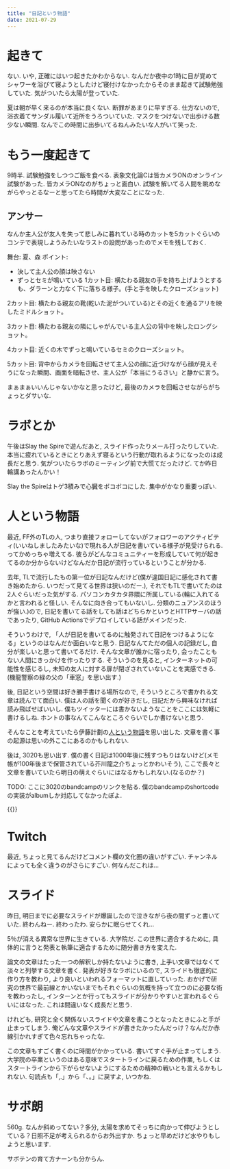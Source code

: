 ```yaml
---
title: "日記という物語"
date: 2021-07-29
---
```


# 起きて
ない. いや, 正確にはいつ起きたかわからない. なんだか夜中の1時に目が覚めてシャワーを浴びて寝ようとしたけど寝付けなかったからそのまま起きて試験勉強していた. 気がついたら太陽が登っていた.

夏は朝が早く来るのが本当に良くない. 断罪があまりに早すぎる. 仕方ないので, 浴衣着てサンダル履いて近所をうろついていた. マスクをつけないで出歩ける数少ない瞬間. なんでこの時間に出歩いてるねんみたいな人がいて笑った.

# もう一度起きて
9時半. 試験勉強をしつつご飯を食べる. 表象文化論Cは皆カメラONのオンライン試験があった. 皆カメラONなのがちょっと面白い. 試験を解いてる人間を眺めながらやっとるなーと思ってたら時間が大変なことになった.

## アンサー
なんか主人公が友人を失って悲しみに暮れている時のカットを5カットぐらいのコンテで表現しようみたいなラストの設問があったのでメモを残しておく.

舞台:
夏、森
ポイント:
- 決して主人公の顔は映さない
- ずっとセミが鳴いている
1カット目:
横たわる親友の手を持ち上げようとするも、ダラーンと力なく下に落ちる様子。(手と手を映したクローズショット)

2カット目:
横たわる親友の靴(乾いた泥がついている)とその近くを通るアリを映したミドルショット。

3カット目:
横たわる親友の隣にしゃがんでいる主人公の背中を映したロングショット。

4カット目:
近くの木でずっと鳴いているセミのクローズショット。

5カット目:
背中からカメラを回転させて主人公の顔に近づけながら顔が見えそうになった瞬間、画面を暗転させ、主人公が「本当にうるさい」と静かに言う。

まぁまぁいいんじゃないかなと思ったけど, 最後のカメラを回転させながらがちょっとダサいな.

# ラボとか
午後はSlay the Spireで遊んだあと, スライド作ったりメール打ったりしていた. 本当に疲れているときにとりあえず寝るという行動が取れるようになったのは成長だと思う. 気がついたらラボのミーティング前で大慌てだったけど. てか昨日輪講あったんかい！

Slay the Spireはトゲ3積みで心臓をボコボコにした. 集中がかなり重要っぽい.

# 人という物語
最近, FF外のTLの人, つまり直接フォローしてないがフォロワーのアクティビティ(いいねしましたみたいな)で現れる人が日記を書いている様子が見受けられる. ってかめっちゃ増えてる. 彼らがどんなコミュニティーを形成していて何が起きてるのか分からないけどなんだか日記が流行っているということが分かる.

去年, TLで流行したもの第一位が日記なんだけど(僕が違国日記に感化されて書き始めたから. いつだって見てる世界は狭いのだー.), それでもTLで書いてたのは2人ぐらいだった気がする. パソコンカタカタ界隈に所属している(輪に入れてるかと言われると怪しい. そんなに向き合ってもいないし. 分類のニュアンスのほうが強い.)ので, 日記を書いてる話をしても話はどちらかというとHTTPサーバの話であったり, GitHub Actionsでデプロイしている話がメインだった.

そういうわけで, 「人が日記を書いてるのに触発されて日記をつけるようになる」というのはなんだか面白いなと思う. 日記なんてただの個人の記録だし, 自分が楽しいと思って書いてるだけ. そんな文章が誰かに宿ったり, 会ったこともない人間にきっかけを作ったりする. そういうのを見ると, インターネットの可能性を感じるし, 未知の友人に対する扉が閉ざされていないことを実感できる.(機龍警察の緑の父の「車窓」を思い出す.)

後, 日記という空間は好き勝手書ける場所なので, そういうところで書かれる文章は読んでて面白い. 僕は人の話を聞くのが好きだし, 日記だから興味なければ読み飛ばせばいいし.
僕もツイッターには書かないようなことをここには気軽に書けるしね. ホントの事なんてこんなところぐらいでしか書けないと思う.

そんなことを考えていたら伊藤計劃の[人という物語](https://itoh-archive.hatenablog.com/entry/2015/11/13/170413)を思い出した. 文章を書く事の起源は思いの外ここにあるのかもしれない.

後は, 3020も思い出す. 僕の書く日記は1000年後に残すつもりはないけど(メモ帳が100年後まで保管されている芥川龍之介ちょっとかわいそう), ここで長々と文章を書いていたら明日の萌えぐらいにはなるかもしれない.(なるのか？)

TODO: ここに3020のbandcampのリンクを貼る. 僕のbandcampのshortcodeの実装がalbumしか対応してなかったぽよ.

{{<bandcamp-track id="71213294" layout="large">}}

# Twitch
最近, ちょっと見てるんだけどコメント欄の文化圏の違いがすごい. チャンネルによっても全く違うのがさらにすごい. 何なんだこれは...

# スライド
昨日, 明日までに必要なスライドが爆誕したので泣きながら夜の間ずっと書いていた. 終わんねー. 終わったわ. 安らかに眠らせてくれ...

5％が消える異常な世界に生きている. 大学院だ. この世界に適合するために, 具体的に言うと発表と執筆に適合するために随分書き方を変えた. 

論文の文章はたった一つの解釈しか持たないように書き, 上手い文章ではなくて淡々と列挙する文章を書く.
発表が好きなラボにいるので, スライドも徹底的に作り方を教わり, より良いといわれるフォーマットに直していった. おかげで研究の世界で最前線とかいないまでもそれぐらいの気概を持って立つのに必要な術を教わったし, インターンとか行ってもスライドが分かりやすいと言われるぐらいにはなった. これは間違いなく成長だと思う.

けれども, 研究と全く関係ないスライドや文章を書こうとなったときにふと手が止まってしまう. 俺どんな文章やスライドが書きたかったんだっけ？なんだか赤線引かれすぎて色々忘れちゃったな.

この文章もすごく書くのに時間がかかっている. 書いてすぐ手が止まってしまう. 大学院の卒業というのはある意味でスタートラインに戻るための作業, もしくはスタートラインから下がらせないようにするための精神の戦いとも言えるかもしれない. 句読点も「,.」から「、。」に戻すよ, いつかね.

# サボ朗
560g.
なんか斜めってない？多分, 太陽を求めてそっちに向かって伸びようとしている？日照不足が考えられるからお外出すか. ちょっと早めだけど水やりもしようと思います.

サボテンの育て方ナーンも分からん.